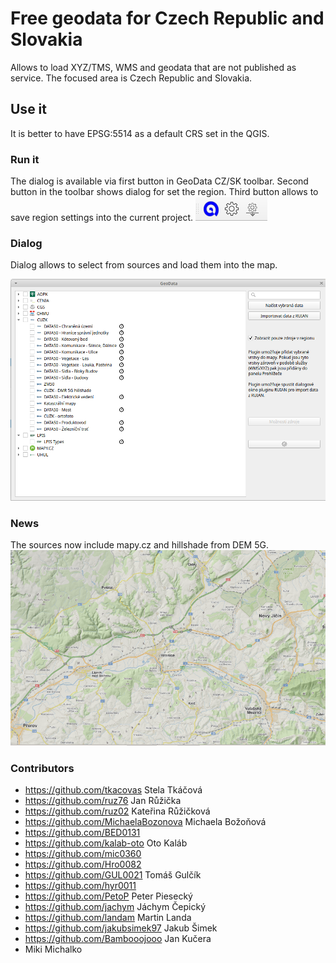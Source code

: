 # Free geodata for Czech Republic and Slovakia
Allows to load XYZ/TMS, WMS and geodata that are not published as service.
The focused area is Czech Republic and Slovakia.

## Use it
It is better to have EPSG:5514 as a default CRS set in the QGIS.

### Run it
The dialog is available via first button in GeoData CZ/SK toolbar.
Second button in the toolbar shows dialog for set the region.
Third button allows to save region settings into the current project.
![toolbar](doc/plugins_toolbar.png)

### Dialog
Dialog allows to select from sources and load them into the map.

![dialog](doc/dialog.png)

### News
The sources now include mapy.cz and hillshade from DEM 5G. 
![mapy.cz and hillshade for DMR 5G](doc/mapycz_dem5g.png)
 
### Contributors
* https://github.com/tkacovas Stela Tkáčová
* https://github.com/ruz76 Jan Růžička
* https://github.com/ruz02 Kateřina Růžičková
* https://github.com/MichaelaBozonova Michaela Božoňová
* https://github.com/BED0131
* https://github.com/kalab-oto Oto Kaláb
* https://github.com/mic0360
* https://github.com/Hro0082
* https://github.com/GUL0021 Tomáš Gulčík
* https://github.com/hyr0011
* https://github.com/PetoP Peter Piesecký
* https://github.com/jachym Jáchym Čepický
* https://github.com/landam Martin Landa
* https://github.com/jakubsimek97 Jakub Šimek
* https://github.com/Bambooojooo Jan Kučera
* Miki Michalko
